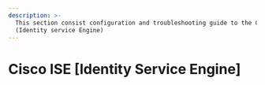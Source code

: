 ```yaml
---
description: >-
  This section consist configuration and troubleshooting guide to the Cisco ISE
  (Identity service Engine)
---
```


# Cisco ISE \[Identity Service Engine]

